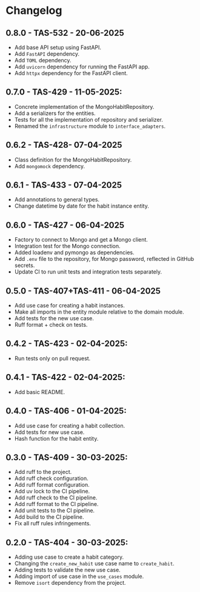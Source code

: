 # Changelog


## 0.8.0 - TAS-532 - 20-06-2025
  - Add base API setup using FastAPI.
  - Add `FastAPI` dependency.
  - Add `TOML` dependency.
  - Add `uvicorn` dependency for running the FastAPI app.
  - Add `httpx` dependency for the FastAPI client.

## 0.7.0 - TAS-429 - 11-05-2025:
  - Concrete implementation of the MongoHabitRepository.
  - Add a serializers for the entities.
  - Tests for all the implementation of repository and serializer.
  - Renamed the `infrastructure` module to `interface_adapters`.

## 0.6.2 - TAS-428- 07-04-2025
  - Class definition for the MongoHabitRepository.
  - Add `mongomock` dependency.

## 0.6.1 - TAS-433 - 07-04-2025
  - Add annotations to general types.
  - Change datetime by date for the habit instance entity.

## 0.6.0 - TAS-427 - 06-04-2025
  - Factory to connect to Mongo and get a Mongo client.
  - Integration test for the Mongo connection.
  - Added loadenv and pymongo as dependencies.
  - Add `.env` file to the repository, for Mongo password, reflected in GitHub secrets.
  - Update CI to run unit tests and integration tests separately.

## 0.5.0 - TAS-407+TAS-411 - 06-04-2025
  - Add use case for creating a habit instances.
  - Make all imports in the entity module relative to the domain module.
  - Add tests for the new use case.
  - Ruff format + check on tests.

## 0.4.2 - TAS-423 - 02-04-2025:
  - Run tests only on pull request.

## 0.4.1 - TAS-422 - 02-04-2025:
  - Add basic README.

## 0.4.0 - TAS-406 - 01-04-2025:
  - Add use case for creating a habit collection.
  - Add tests for new use case.
  - Hash function for the habit entity.

## 0.3.0 - TAS-409 - 30-03-2025:
  - Add ruff to the project.
  - Add ruff check configuration.
  - Add ruff format configuration.
  - Add uv lock to the CI pipeline.
  - Add ruff check to the CI pipeline.
  - Add ruff format to the CI pipeline.
  - Add unit tests to the CI pipeline.
  - Add build to the CI pipeline.
  - Fix all ruff rules infringements.

## 0.2.0 - TAS-404 - 30-03-2025:
  - Adding use case to create a habit category.
  - Changing the `create_new_habit` use case name to `create_habit`.
  - Adding tests to validate the new use case.
  - Adding import of use case in the `use_cases` module.
  - Remove `isort` dependency from the project.